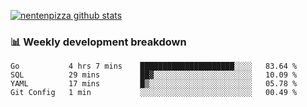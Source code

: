 [![nentenpizza github stats](https://github-readme-stats.vercel.app/api?username=nentenpizza&count_private=true)](https://github.com/anuraghazra/github-readme-stats)

### 📊 Weekly development breakdown
<!--START_SECTION:waka-->

```text
Go           4 hrs 7 mins    █████████████████████░░░░   83.64 %
SQL          29 mins         ██▓░░░░░░░░░░░░░░░░░░░░░░   10.09 %
YAML         17 mins         █▒░░░░░░░░░░░░░░░░░░░░░░░   05.78 %
Git Config   1 min           ░░░░░░░░░░░░░░░░░░░░░░░░░   00.49 %
```

<!--END_SECTION:waka-->

